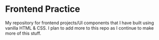 # Frontend Practice

My repository for frontend projects/UI components that I have built using vanilla HTML & CSS. I plan to add more to this repo as I continue to make more of this stuff.
